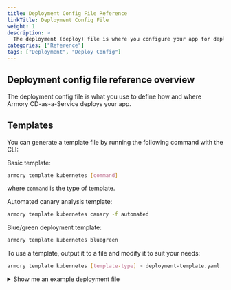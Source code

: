 ```yaml
---
title: Deployment Config File Reference
linkTitle: Deployment Config File
weight: 1
description: >
  The deployment (deploy) file is where you configure your app for deployment by Armory CD-as-a-Service. This config file includes deployment artifact, target, strategy, and traffic management definitions.
categories: ["Reference"]
tags: ["Deployment", "Deploy Config"]
---
```


## Deployment config file reference overview

The deployment config file is what you use to define how and where Armory CD-as-a-Service deploys your app.

## Templates

You can generate a template file by running the following command with the CLI:

Basic template:

```bash
armory template kubernetes [command]
```
where `command` is the type of template.
</br>

Automated canary analysis template:

```bash
armory template kubernetes canary -f automated
```

Blue/green deployment template:

```bash
armory template kubernetes bluegreen
```

To use a template, output it to a file and modify it to suit your needs:

```bash
armory template kubernetes [template-type] > deployment-template.yaml
```

<details><summary>Show me an example deployment file</summary>
This file is in the <a href="https://github.com/armory/docs-cdaas-sample" target="_blank">armory/docs-cdaas-sample repo</a>.

{{< github repo="armory/docs-cdaas-sample" file="/deploy.yml" lang="yaml" options="" >}}
</details><br>










